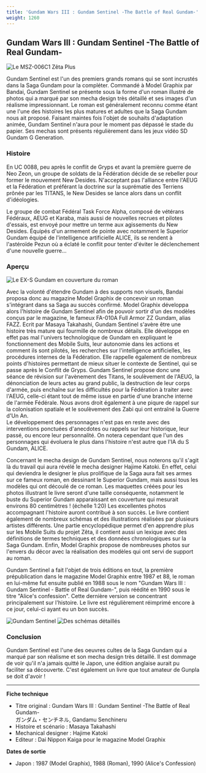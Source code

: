 ```yaml
---
title: 'Gundam Wars III : Gundam Sentinel -The Battle of Real Gundam-'
weight: 1260
---
```


Gundam Wars III : Gundam Sentinel -The Battle of Real Gundam-
-------------------------------------------------------------


![Le MSZ-006C1 Zêta Plus](/images/stories/saga/sentinel/sentinel_2.jpg)


Gundam Sentinel est l'un des premiers grands romans qui se sont incrustés dans la Saga Gundam pour la compléter. Commandé à Model Graphix par Bandai, Gundam Sentinel se présente sous la forme d'un roman illustré de photos qui a marqué par son mecha design très détaillé et ses images d'un réalisme impressionnant. Le roman est généralement reconnu comme étant une l'une des histoires les plus matures et adultes que la Saga Gundam nous ait proposé. Faisant maintes fois l'objet de souhaits d'adaptation animée, Gundam Sentinel n'aura pour le moment pas dépassé le stade du papier. Ses mechas sont présents régulièrement dans les jeux vidéo SD Gundam G Generation. 


### Histoire


En UC 0088, peu après le conflit de Gryps et avant la première guerre de Neo Zeon, un groupe de soldats de la Fédération décide de se rebeller pour former le mouvement New Desides. N'acceptant pas l'alliance entre l'AEUG et la Fédération et préférant la doctrine sur la suprématie des Terriens prônée par les TITANS, le New Desides se lance alors dans un conflit d'idéologies.


Le groupe de combat Fédéral Task Force Alpha, composé de vétérans Fédéraux, AEUG et Karaba, mais aussi de nouvelles recrues et pilotes d'essais, est envoyé pour mettre un terme aux agissements du New Desides. Équipés d'un armement de pointe avec notamment le Superior Gundam équipé de l'intelligence artificielle ALICE, ils se rendent à l'astéroïde Pezun où a éclaté le conflit pour tenter d'éviter le déclenchement d'une nouvelle guerre...


### Aperçu


![Le EX-S Gundam en couverture du roman](/images/stories/saga/sentinel/sentinel.jpg)


Avec la volonté d'étendre Gundam à des supports non visuels, Bandai proposa donc au magazine Model Graphix de concevoir un roman s'intégrant dans sa Saga au succès confirmé. Model Graphix développa alors l'histoire de Gundam Sentinel afin de pouvoir sortir d'un des modèles conçus par le magazine, le fameux FA-010A Full Armor ZZ Gundam, alias FAZZ. Ecrit par Masaya Takahashi, Gundam Sentinel s'avère être une histoire très mature qui fourmille de nombreux détails. Elle développe en effet pas mal l'univers technologique de Gundam en expliquant le fonctionnement des Mobile Suits, leur autonomie dans les actions et comment ils sont pilotés, les recherches sur l'intelligence artificielles, les procédures internes de la Fédération. Elle rappelle également de nombreux points d'histoires permettant de mieux situer le contexte de Sentinel, qui se passe après le Conflit de Gryps. Gundam Sentinel propose donc une séance de révision sur l'avènement des Titans, le soulèvement de l'AEUG, la dénonciation de leurs actes au grand public, la destruction de leur corps d'armée, puis enchaîne sur les difficultés pour la Fédération à traiter avec l'AEUG, celle-ci étant tout de même issue en partie d'une branche interne de l'armée Fédérale. Nous avons droit également à une piqure de rappel sur la colonisation spatiale et le soulèvement des Zabi qui ont entraîné la Guerre d'Un An.   
Le développement des personnages n'est pas en reste avec des interventions ponctuées d'anecdotes ou rappels sur leur historique, leur passé, ou encore leur personnalité. On notera cependant que l'un des personnages qui évoluera le plus dans l'histoire n'est autre que l'IA du S Gundam, ALICE.


Concernant le mecha design de Gundam Sentinel, nous noterons qu'il s'agit là du travail qui aura révélé le mecha designer Hajime Katoki. En effet, celui qui deviendra le designer le plus prolifique de la Saga aura fait ses armes sur ce fameux roman, en dessinant le Superior Gundam, mais aussi tous les modèles qui ont découlé de ce roman. Les maquettes créées pour les photos illustrant le livre seront d'une taille conséquente, notamment le buste du Superior Gundam apparaissant en couverture qui mesurait environs 80 centimètres ! (échelle 1:20) Les excellentes photos accompagnant l'histoire auront contribué à son succès. Le livre contient également de nombreux schémas et des illustrations réalisées par plusieurs artistes différents. Une partie encyclopédique permet d'en apprendre plus sur les Mobile Suits du projet Zêta, il contient aussi un lexique avec des définitions de termes techniques et des données chronologiques sur la Saga Gundam. Enfin, Model Graphix propose de nombreuses photos sur l'envers du décor avec la réalisation des modèles qui ont servi de support au roman.


Gundam Sentinel a fait l'objet de trois éditions en tout, la première prépublication dans le magazine Model Graphix entre 1987 et 88, le roman en lui-même fut ensuite publié en 1988 sous le nom "Gundam Wars III : Gundam Sentinel - Battle of Real Gundam-", puis réédité en 1990 sous le titre "Alice's confession". Cette dernière version se concentrant principalement sur l'histoire. Le livre est régulièrement réimprimé encore à ce jour, celui-ci ayant eu un bon succès.


![Gundam Sentinel](/images/mini/images-stories-saga-sentinel-_tb_x150_sentinel_1.jpg) ![Des schémas détaillés](/images/mini/images-stories-saga-sentinel-_tb_x150_sentinel_3.jpg)


### Conclusion


Gundam Sentinel est l'une des oeuvres cultes de la Saga Gundam qui a marqué par son réalisme et son mecha design très détaillé. Il est dommage de voir qu'il n'a jamais quitté le Japon, une édition anglaise aurait pu faciliter sa découverte. C'est également un livre que tout amateur de Gunpla se doit d'avoir !




---


**Fiche technique**


* Titre original : Gundam Wars III : Gundam Sentinel -The Battle of Real Gundam-   
ガンダム・センチネル, Gandamu Senchineru
* Histoire et scénario : Masaya Takahashi
* Mechanical designer : Hajime Katoki
* Editeur : Dai Nippon Kaiga pour le magazine Model Graphix


**Dates de sortie**


* Japon : 1987 (Model Graphix), 1988 (Roman), 1990 (Alice's Confession)
